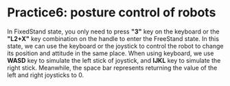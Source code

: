 # Practice6: posture control of robots
In FixedStand state, you only need to press **"3"** key on the keyboard
or the **"L2+X"** key combination on the handle to enter the FreeStand state.
In this state, we can use the keyboard or the joystick to control the robot to change its position and attitude in the same place. When using keyboard, we use **WASD** key to simulate the left stick of joystick, and **IJKL** key to simulate the right stick. Meanwhile, the space bar represents returning the value of the left and right joysticks to 0.
